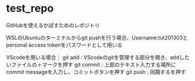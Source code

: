 # test_repo
GitHubを使えるか試すためのレポジトリ

WSLのUbuntuのターミナルからgit pushを行う場合、Username:tut201303とpersonal access tokenをパスワードとして用いる

VScodeを用いる場合：
git add : VScodeのgitを管理する部分を開き、addしたいファイルの＋マークを押す
git commit : 上部のテキスト入力する場所にcommit messageを入力し、コミットボタンを押す
git push : 同期するを押す
